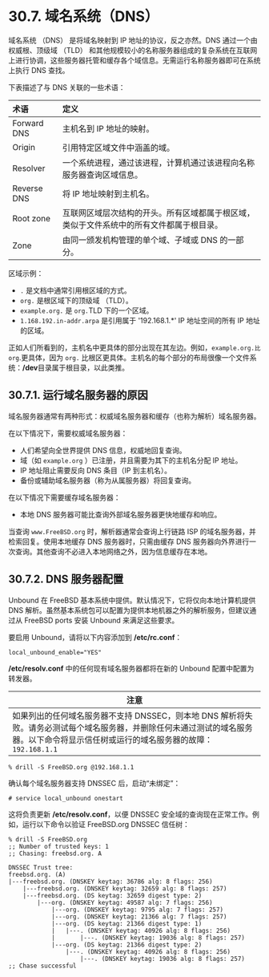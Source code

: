 # 30.7. 域名系统（DNS）

域名系统 （DNS） 是将域名映射到 IP 地址的协议，反之亦然。DNS 通过一个由权威根、顶级域 （TLD） 和其他规模较小的名称服务器组成的复杂系统在互联网上进行协调，这些服务器托管和缓存各个域信息。无需运行名称服务器即可在系统上执行 DNS 查找。

下表描述了与 DNS 关联的一些术语：

| 术语        | 定义                                                         |
| :---------- | :----------------------------------------------------------- |
| Forward DNS | 主机名到 IP 地址的映射。                                    |
| Origin      | 引用特定区域文件中涵盖的域。                                |
| Resolver    | 一个系统进程，通过该进程，计算机通过该进程向名称服务器查询区域信息。|
| Reverse DNS | 将 IP 地址映射到主机名。                                    |
| Root zone   | 互联网区域层次结构的开头。所有区域都属于根区域，类似于文件系统中的所有文件都属于根目录。|
| Zone        | 由同一颁发机构管理的单个域、子域或 DNS 的一部分。           |

区域示例：

- `.` 是文档中通常引用根区域的方式。
- `org.` 是根区域下的顶级域 （TLD）。
- `example.org.` 是 `org.`TLD 下的一个区域。
- `1.168.192.in-addr.arpa` 是引用属于 '192.168.1.*' IP 地址空间的所有 IP 地址的区域。

正如人们所看到的，主机名中更具体的部分出现在其左边。例如，`example.org.比 org`.更具体，因为 `org.` 比根区更具体。主机名的每个部分的布局很像一个文件系统：**/dev**目录属于根目录，以此类推。

## 30.7.1. 运行域名服务器的原因

域名服务器通常有两种形式：权威域名服务器和缓存（也称为解析）域名服务器。

在以下情况下，需要权威域名服务器：

- 人们希望向全世界提供 DNS 信息，权威地回复查询。
- 域（如 `example.org` ）已注册，并且需要为其下的主机名分配 IP 地址。
- IP 地址阻止需要反向 DNS 条目（IP 到主机名）。
- 备份或辅助域名服务器（称为从属服务器）将回复查询。

在以下情况下需要缓存域名服务器：

- 本地 DNS 服务器可能比查询外部域名服务器更快地缓存和响应。

当查询 `www.FreeBSD.org` 时，解析器通常会查询上行链路 ISP 的域名服务器，并检索回复。使用本地缓存 DNS 服务器时，只需由缓存 DNS 服务器向外界进行一次查询。其他查询不必进入本地网络之外，因为信息缓存在本地。

## 30.7.2. DNS 服务器配置

Unbound 在 FreeBSD 基本系统中提供。默认情况下，它将仅向本地计算机提供 DNS 解析。虽然基本系统包可以配置为提供本地机器之外的解析服务，但建议通过从 FreeBSD ports 安装 Unbound 来满足这些要求。

要启用 Unbound，请将以下内容添加到 **/etc/rc.conf**：

```
local_unbound_enable="YES"
```

**/etc/resolv.conf** 中的任何现有域名服务器都将在新的 Unbound 配置中配置为转发器。

| 注意                                                         |
| ------------------------------------------------------------ |
| 如果列出的任何域名服务器不支持 DNSSEC，则本地 DNS 解析将失败。请务必测试每个域名服务器，并删除任何未通过测试的域名服务器。以下命令将显示信任树或运行的域名服务器的故障：`192.168.1.1` |

```
% drill -S FreeBSD.org @192.168.1.1
```

确认每个域名服务器支持 DNSSEC 后，启动“未绑定”：

```
# service local_unbound onestart
```

这将负责更新 **/etc/resolv.conf**，以便 DNSSEC 安全域的查询现在正常工作。例如，运行以下命令以验证 FreeBSD.org DNSSEC 信任树：

```
% drill -S FreeBSD.org
;; Number of trusted keys: 1
;; Chasing: freebsd.org. A

DNSSEC Trust tree:
freebsd.org. (A)
|---freebsd.org. (DNSKEY keytag: 36786 alg: 8 flags: 256)
    |---freebsd.org. (DNSKEY keytag: 32659 alg: 8 flags: 257)
    |---freebsd.org. (DS keytag: 32659 digest type: 2)
        |---org. (DNSKEY keytag: 49587 alg: 7 flags: 256)
            |---org. (DNSKEY keytag: 9795 alg: 7 flags: 257)
            |---org. (DNSKEY keytag: 21366 alg: 7 flags: 257)
            |---org. (DS keytag: 21366 digest type: 1)
            |   |---. (DNSKEY keytag: 40926 alg: 8 flags: 256)
            |       |---. (DNSKEY keytag: 19036 alg: 8 flags: 257)
            |---org. (DS keytag: 21366 digest type: 2)
                |---. (DNSKEY keytag: 40926 alg: 8 flags: 256)
                    |---. (DNSKEY keytag: 19036 alg: 8 flags: 257)
;; Chase successful
```

